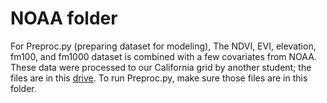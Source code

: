# NOAA folder
For Preproc.py (preparing dataset for modeling), The NDVI, EVI, elevation, fm100, and fm1000 dataset is combined with a few covariates from NOAA. These data were processed to our California grid by another student; the files are in this [drive](https://drive.google.com/drive/folders/12y_q1weaaF-ymQpaso2PBtlecjfMWvdx?usp=sharing). To run Preproc.py, make sure those files are in this folder.